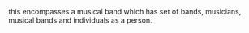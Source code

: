 this encompasses a musical band which has set of bands, musicians, musical bands and individuals as a person.

